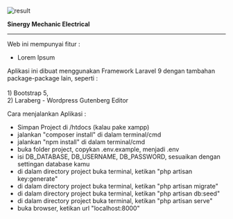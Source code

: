 ![result]()

<b>Sinergy Mechanic Electrical</b><br>

<hr>
<p>
    Web ini mempunyai fitur : 
</p>
<ul>
    <li>Lorem Ipsum</li>
</ul>

<p>Aplikasi ini dibuat menggunakan Framework Laravel 9 dengan tambahan package-package lain, seperti :<br><br>
1) Bootstrap 5,<br>
2) Laraberg - Wordpress Gutenberg Editor
</p>

Cara menjalankan Aplikasi :

-   Simpan Project di /htdocs (kalau pake xampp)
-   jalankan "composer install" di dalam terminal/cmd
-   jalankan "npm install" di dalam terminal/cmd
-   buka folder project, copykan .env.example, menjadi .env
-   isi DB_DATABASE, DB_USERNAME, DB_PASSWORD, sesuaikan dengan settingan database kamu
-   di dalam directory project buka terminal, ketikan "php artisan key:generate"
-   di dalam directory project buka terminal, ketikan "php artisan migrate"
-   di dalam directory project buka terminal, ketikan "php artisan db:seed"
-   di dalam directory project buka terminal, ketikan "php artisan serve"
-   buka browser, ketikan url "localhost:8000"
